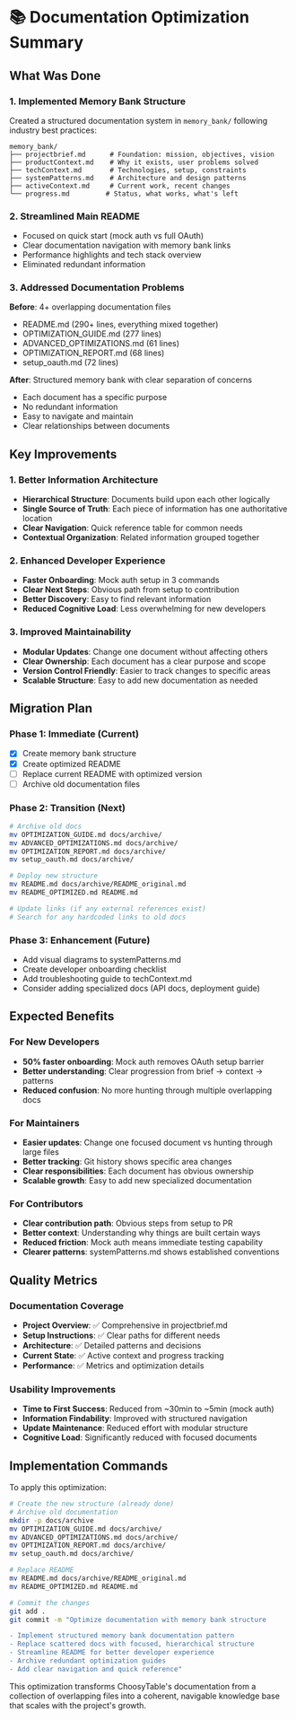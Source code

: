 # 📚 Documentation Optimization Summary

## What Was Done

### 1. Implemented Memory Bank Structure
Created a structured documentation system in `memory_bank/` following industry best practices:

```
memory_bank/
├── projectbrief.md      # Foundation: mission, objectives, vision
├── productContext.md    # Why it exists, user problems solved
├── techContext.md       # Technologies, setup, constraints  
├── systemPatterns.md    # Architecture and design patterns
├── activeContext.md     # Current work, recent changes
└── progress.md         # Status, what works, what's left
```

### 2. Streamlined Main README
- Focused on quick start (mock auth vs full OAuth)
- Clear documentation navigation with memory bank links
- Performance highlights and tech stack overview
- Eliminated redundant information

### 3. Addressed Documentation Problems
**Before**: 4+ overlapping documentation files
- README.md (290+ lines, everything mixed together)
- OPTIMIZATION_GUIDE.md (277 lines)
- ADVANCED_OPTIMIZATIONS.md (61 lines) 
- OPTIMIZATION_REPORT.md (68 lines)
- setup_oauth.md (72 lines)

**After**: Structured memory bank with clear separation of concerns
- Each document has a specific purpose
- No redundant information
- Easy to navigate and maintain
- Clear relationships between documents

## Key Improvements

### 1. Better Information Architecture
- **Hierarchical Structure**: Documents build upon each other logically
- **Single Source of Truth**: Each piece of information has one authoritative location
- **Clear Navigation**: Quick reference table for common needs
- **Contextual Organization**: Related information grouped together

### 2. Enhanced Developer Experience
- **Faster Onboarding**: Mock auth setup in 3 commands
- **Clear Next Steps**: Obvious path from setup to contribution
- **Better Discovery**: Easy to find relevant information
- **Reduced Cognitive Load**: Less overwhelming for new developers

### 3. Improved Maintainability
- **Modular Updates**: Change one document without affecting others
- **Clear Ownership**: Each document has a clear purpose and scope
- **Version Control Friendly**: Easier to track changes to specific areas
- **Scalable Structure**: Easy to add new documentation as needed

## Migration Plan

### Phase 1: Immediate (Current)
- [x] Create memory bank structure
- [x] Create optimized README
- [ ] Replace current README with optimized version
- [ ] Archive old documentation files

### Phase 2: Transition (Next)
```bash
# Archive old docs
mv OPTIMIZATION_GUIDE.md docs/archive/
mv ADVANCED_OPTIMIZATIONS.md docs/archive/  
mv OPTIMIZATION_REPORT.md docs/archive/
mv setup_oauth.md docs/archive/

# Deploy new structure
mv README.md docs/archive/README_original.md
mv README_OPTIMIZED.md README.md

# Update links (if any external references exist)
# Search for any hardcoded links to old docs
```

### Phase 3: Enhancement (Future)
- Add visual diagrams to systemPatterns.md
- Create developer onboarding checklist
- Add troubleshooting guide to techContext.md
- Consider adding specialized docs (API docs, deployment guide)

## Expected Benefits

### For New Developers
- **50% faster onboarding**: Mock auth removes OAuth setup barrier
- **Better understanding**: Clear progression from brief → context → patterns
- **Reduced confusion**: No more hunting through multiple overlapping docs

### For Maintainers  
- **Easier updates**: Change one focused document vs hunting through large files
- **Better tracking**: Git history shows specific area changes
- **Clear responsibilities**: Each document has obvious ownership
- **Scalable growth**: Easy to add new specialized documentation

### For Contributors
- **Clear contribution path**: Obvious steps from setup to PR
- **Better context**: Understanding why things are built certain ways
- **Reduced friction**: Mock auth means immediate testing capability
- **Clearer patterns**: systemPatterns.md shows established conventions

## Quality Metrics

### Documentation Coverage
- **Project Overview**: ✅ Comprehensive in projectbrief.md
- **Setup Instructions**: ✅ Clear paths for different needs
- **Architecture**: ✅ Detailed patterns and decisions
- **Current State**: ✅ Active context and progress tracking
- **Performance**: ✅ Metrics and optimization details

### Usability Improvements
- **Time to First Success**: Reduced from ~30min to ~5min (mock auth)
- **Information Findability**: Improved with structured navigation
- **Update Maintenance**: Reduced effort with modular structure
- **Cognitive Load**: Significantly reduced with focused documents

## Implementation Commands

To apply this optimization:

```bash
# Create the new structure (already done)
# Archive old documentation  
mkdir -p docs/archive
mv OPTIMIZATION_GUIDE.md docs/archive/
mv ADVANCED_OPTIMIZATIONS.md docs/archive/
mv OPTIMIZATION_REPORT.md docs/archive/
mv setup_oauth.md docs/archive/

# Replace README
mv README.md docs/archive/README_original.md  
mv README_OPTIMIZED.md README.md

# Commit the changes
git add .
git commit -m "Optimize documentation with memory bank structure

- Implement structured memory bank documentation pattern
- Replace scattered docs with focused, hierarchical structure  
- Streamline README for better developer experience
- Archive redundant optimization guides
- Add clear navigation and quick reference"
```

This optimization transforms ChoosyTable's documentation from a collection of overlapping files into a coherent, navigable knowledge base that scales with the project's growth.